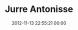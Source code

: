 ---
title: "Jurre Antonisse"
date: 2012-11-13 22:55:21 00:00
permalink: /jurreantonisse
twitter: "jurreantonisse"
likes: [1469,1647]
id: 1533
gravatar: "http://www.gravatar.com/avatar/289b119df56ca53d4e88d35537a06ef8"
---